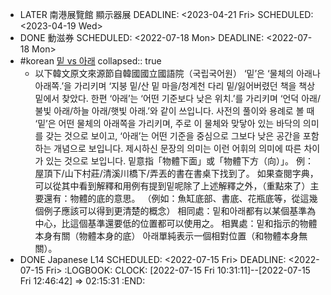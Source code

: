 - LATER 南港展覽館 顯示器展
  DEADLINE: <2023-04-21 Fri>
  SCHEDULED: <2023-04-19 Wed>
- DONE 動滋券
  SCHEDULED: <2022-07-18 Mon>
  DEADLINE: <2022-07-18 Mon>
- #korean [밑 vs 아래](https://m.facebook.com/nt/screen/?params=%7B%22note_id%22%3A668225357161769%2C%22entry_point%22%3A%22MOBILE_POST_ATTACHMENT%22%7D&path=%2Fnotes%2Fnote%2F&state)
  collapsed:: true
	- 以下韓文原文來源節自韓國國立國語院（국립국어원）
	   ‘밑’은 ‘물체의 아래나 아래쪽.’을 가리키며 ‘지붕 밑/산 밑 마을/청계천 다리 밑/잃어버렸던 책을 책상 밑에서 찾았다.
	   한편 ‘아래’는 ‘어떤 기준보다 낮은 위치.’를 가리키며 ‘언덕 아래/불빛 아래/하늘 아래/햇빛 아래.’와 같이 쓰입니다. 
	   사전의 풀이와 용례로 볼 때 ‘밑’은 어떤 물체의 아래쪽을 가리키며, 주로 이 물체와 맞닿아 있는 바닥의 의미를 갖는 것으로 보이고, ‘아래’는 어떤 기준을 중심으로 그보다 낮은 공간을 포함하는 개념으로 보입니다. 제시하신 문장의 의미는 이런 어휘의 의미에 따른 차이가 있는 것으로 보입니다.
	   밑意指「物體下面」或「物體下方（向）」。
	   例：屋頂下/山下村莊/清溪川橋下/弄丟的書在書桌下找到了。
	   如果查閱字典，可以從其中看到解釋和用例有提到밑呢除了上述解釋之外，（重點來了）主要還有：物體的底的意思。
	   （例如：魚缸底部、書底、花瓶底等，從這幾個例子應該可以得到更清楚的概念）
	   相同處：밑和아래都有以某個基準為中心，比這個基準還要低的位置都可以使用之。
	   相異處：밑和指示的物體本身有關（物體本身的底）
	   아래單純表示一個相對位置（和物體本身無關）。
- DONE Japanese L14
  SCHEDULED: <2022-07-15 Fri>
  DEADLINE: <2022-07-15 Fri>
  :LOGBOOK:
  CLOCK: [2022-07-15 Fri 10:31:11]--[2022-07-15 Fri 12:46:42] =>  02:15:31
  :END: